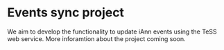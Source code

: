 # Events sync project
We aim to develop the functionality to update iAnn events using the TeSS web service. More inforamtion about the project coming soon.
